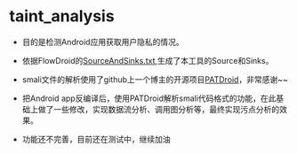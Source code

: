 # taint_analysis

- 目的是检测Android应用获取用户隐私的情况。

- 依据FlowDroid的[SourceAndSinks.txt](https://github.com/secure-software-engineering/soot-infoflow-android/blob/develop/SourcesAndSinks.txt),生成了本工具的Source和Sinks。

- smali文件的解析使用了github上一个博主的开源项目[PATDroid](https://github.com/mingyuan-xia/PATDroid)，非常感谢~~

- 把Android app反编译后，使用PATDroid解析smali代码格式的功能，在此基础上做了一些修改，实现数据流分析、调用图分析等，最终实现污点分析的效果。

- 功能还不完善，目前还在测试中，继续加油

